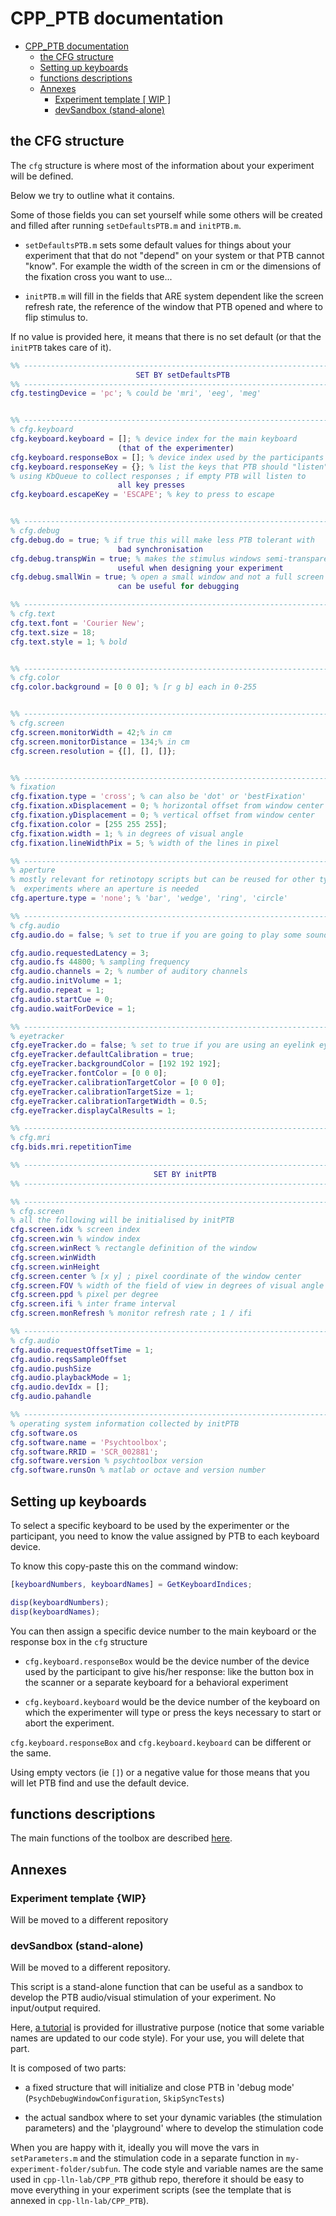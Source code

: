 # CPP_PTB documentation

<!-- lint disable -->

<!-- TOC -->

-   [CPP_PTB documentation](#cpp_ptb-documentation)
    -   [the CFG structure](#the-cfg-structure)
    -   [Setting up keyboards](#setting-up-keyboards)
    -   [functions descriptions](#functions-descriptions)
    -   [Annexes](#annexes)
        -   [Experiment template [ WIP ]](#experiment-template--wip-)
        -   [devSandbox (stand-alone)](#devsandbox-stand-alone)

<!-- /TOC -->

<!-- lint enable -->

## the CFG structure

The `cfg` structure is where most of the information about your experiment will
be defined.

Below we try to outline what it contains.

Some of those fields you can set yourself while some others will be created and
filled after running `setDefaultsPTB.m` and `initPTB.m`.

-   `setDefaultsPTB.m` sets some default values for things about your experiment
    that that do not "depend" on your system or that PTB cannot "know". For
    example the width of the screen in cm or the dimensions of the fixation
    cross you want to use...

-   `initPTB.m` will fill in the fields that ARE system dependent like the
    screen refresh rate, the reference of the window that PTB opened and where
    to flip stimulus to.

If no value is provided here, it means that there is no set default (or that the
`initPTB` takes care of it).

```matlab
%% -------------------------------------------------------------------------- %%
							SET BY setDefaultsPTB
%% -------------------------------------------------------------------------- %%
cfg.testingDevice = 'pc'; % could be 'mri', 'eeg', 'meg'


%% -------------------------------------------------------------------------- %%
% cfg.keyboard
cfg.keyboard.keyboard = []; % device index for the main keyboard
						(that of the experimenter)
cfg.keyboard.responseBox = []; % device index used by the participants
cfg.keyboard.responseKey = {}; % list the keys that PTB should "listen" to when
% using KbQueue to collect responses ; if empty PTB will listen to
						all key presses
cfg.keyboard.escapeKey = 'ESCAPE'; % key to press to escape


%% -------------------------------------------------------------------------- %%
% cfg.debug
cfg.debug.do = true; % if true this will make less PTB tolerant with
						bad synchronisation
cfg.debug.transpWin = true; % makes the stimulus windows semi-transparent:
						useful when designing your experiment
cfg.debug.smallWin = true; % open a small window and not a full screen window ;
                    	can be useful for debugging

%% -------------------------------------------------------------------------- %%
% cfg.text
cfg.text.font = 'Courier New';
cfg.text.size = 18;
cfg.text.style = 1; % bold


%% -------------------------------------------------------------------------- %%
% cfg.color
cfg.color.background = [0 0 0]; % [r g b] each in 0-255


%% -------------------------------------------------------------------------- %%
% cfg.screen
cfg.screen.monitorWidth = 42;% in cm
cfg.screen.monitorDistance = 134;% in cm
cfg.screen.resolution = {[], [], []};


%% -------------------------------------------------------------------------- %%
% fixation
cfg.fixation.type = 'cross'; % can also be 'dot' or 'bestFixation'
cfg.fixation.xDisplacement = 0; % horizontal offset from window center
cfg.fixation.yDisplacement = 0; % vertical offset from window center
cfg.fixation.color = [255 255 255];
cfg.fixation.width = 1; % in degrees of visual angle
cfg.fixation.lineWidthPix = 5; % width of the lines in pixel

%% -------------------------------------------------------------------------- %%
% aperture
% mostly relevant for retinotopy scripts but can be reused for other types of
%  experiments where an aperture is needed
cfg.aperture.type = 'none'; % 'bar', 'wedge', 'ring', 'circle'

%% -------------------------------------------------------------------------- %%
% cfg.audio
cfg.audio.do = false; % set to true if you are going to play some sounds

cfg.audio.requestedLatency = 3;
cfg.audio.fs 44800; % sampling frequency
cfg.audio.channels = 2; % number of auditory channels
cfg.audio.initVolume = 1;
cfg.audio.repeat = 1;
cfg.audio.startCue = 0;
cfg.audio.waitForDevice = 1;

%% -------------------------------------------------------------------------- %%
% eyetracker
cfg.eyeTracker.do = false; % set to true if you are using an eyelink eyetracker
cfg.eyeTracker.defaultCalibration = true;
cfg.eyeTracker.backgroundColor = [192 192 192];
cfg.eyeTracker.fontColor = [0 0 0];
cfg.eyeTracker.calibrationTargetColor = [0 0 0];
cfg.eyeTracker.calibrationTargetSize = 1;
cfg.eyeTracker.calibrationTargetWidth = 0.5;
cfg.eyeTracker.displayCalResults = 1;

%% -------------------------------------------------------------------------- %%
% cfg.mri
cfg.bids.mri.repetitionTime

%% -------------------------------------------------------------------------- %%
								SET BY initPTB
%% -------------------------------------------------------------------------- %%

%% -------------------------------------------------------------------------- %%
% cfg.screen
% all the following will be initialised by initPTB
cfg.screen.idx % screen index
cfg.screen.win % window index
cfg.screen.winRect % rectangle definition of the window
cfg.screen.winWidth
cfg.screen.winHeight
cfg.screen.center % [x y] ; pixel coordinate of the window center
cfg.screen.FOV % width of the field of view in degrees of visual angle
cfg.screen.ppd % pixel per degree
cfg.screen.ifi % inter frame interval
cfg.screen.monRefresh % monitor refresh rate ; 1 / ifi

%% -------------------------------------------------------------------------- %%
% cfg.audio
cfg.audio.requestOffsetTime = 1;
cfg.audio.reqsSampleOffset
cfg.audio.pushSize
cfg.audio.playbackMode = 1;
cfg.audio.devIdx = [];
cfg.audio.pahandle

%% -------------------------------------------------------------------------- %%
% operating system information collected by initPTB
cfg.software.os
cfg.software.name = 'Psychtoolbox';
cfg.software.RRID = 'SCR_002881';
cfg.software.version % psychtoolbox version
cfg.software.runsOn % matlab or octave and version number
```

## Setting up keyboards

To select a specific keyboard to be used by the experimenter or the participant,
you need to know the value assigned by PTB to each keyboard device.

To know this copy-paste this on the command window:

```matlab
[keyboardNumbers, keyboardNames] = GetKeyboardIndices;

disp(keyboardNumbers);
disp(keyboardNames);
```

You can then assign a specific device number to the main keyboard or the
response box in the `cfg` structure

-   `cfg.keyboard.responseBox` would be the device number of the device used by
    the participant to give his/her response: like the button box in the scanner
    or a separate keyboard for a behavioral experiment

-   `cfg.keyboard.keyboard` would be the device number of the keyboard on which
    the experimenter will type or press the keys necessary to start or abort the
    experiment.

`cfg.keyboard.responseBox` and `cfg.keyboard.keyboard` can be different or the
same.

Using empty vectors (ie `[]`) or a negative value for those means that you will
let PTB find and use the default device.

## functions descriptions

The main functions of the toolbox are described
[here](./10-functions-description.md).

## Annexes

### Experiment template  {WIP}

Will be moved to a different repository

### devSandbox (stand-alone)

Will be moved to a different repository.

This script is a stand-alone function that can be useful as a sandbox to develop
the PTB audio/visual stimulation of your experiment. No input/output required.

Here, [a tutorial](https://peterscarfe.com/contrastgratingdemo.html) is
provided for illustrative purpose (notice that some variable names are updated
to our code style). For your use, you will delete that part.

It is composed of two parts:

-   a fixed structure that will initialize and close PTB in 'debug mode'
    (`PsychDebugWindowConfiguration`, `SkipSyncTests`)

-   the actual sandbox where to set your dynamic variables (the stimulation
    parameters) and the 'playground' where to develop the stimulation code

When you are happy with it, ideally you will move the vars in `setParameters.m`
and the stimulation code in a separate function in
`my-experiment-folder/subfun`. The code style and variable names are the same
used in `cpp-lln-lab/CPP_PTB` github repo, therefore it should be easy to move
everything in your experiment scripts (see the template that is annexed in
`cpp-lln-lab/CPP_PTB`).
